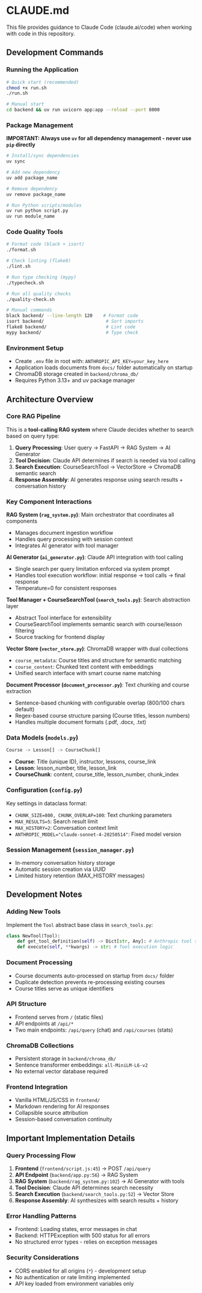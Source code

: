 # CLAUDE.md

This file provides guidance to Claude Code (claude.ai/code) when working with code in this repository.

## Development Commands

### Running the Application
```bash
# Quick start (recommended)
chmod +x run.sh
./run.sh

# Manual start
cd backend && uv run uvicorn app:app --reload --port 8000
```

### Package Management
**IMPORTANT: Always use `uv` for all dependency management - never use `pip` directly**

```bash
# Install/sync dependencies
uv sync

# Add new dependency
uv add package_name

# Remove dependency
uv remove package_name

# Run Python scripts/modules
uv run python script.py
uv run module_name
```

### Code Quality Tools
```bash
# Format code (black + isort)
./format.sh

# Check linting (flake8)
./lint.sh

# Run type checking (mypy) 
./typecheck.sh

# Run all quality checks
./quality-check.sh

# Manual commands
black backend/ --line-length 120    # Format code
isort backend/                       # Sort imports  
flake8 backend/                      # Lint code
mypy backend/                        # Type check
```

### Environment Setup
- Create `.env` file in root with: `ANTHROPIC_API_KEY=your_key_here`
- Application loads documents from `docs/` folder automatically on startup
- ChromaDB storage created in `backend/chroma_db/`
- Requires Python 3.13+ and uv package manager

## Architecture Overview

### Core RAG Pipeline
This is a **tool-calling RAG system** where Claude decides whether to search based on query type:

1. **Query Processing**: User query → FastAPI → RAG System → AI Generator
2. **Tool Decision**: Claude API determines if search is needed via tool calling
3. **Search Execution**: CourseSearchTool → VectorStore → ChromaDB semantic search  
4. **Response Assembly**: AI generates response using search results + conversation history

### Key Component Interactions

**RAG System (`rag_system.py`)**: Main orchestrator that coordinates all components
- Manages document ingestion workflow
- Handles query processing with session context
- Integrates AI generator with tool manager

**AI Generator (`ai_generator.py`)**: Claude API integration with tool calling
- Single search per query limitation enforced via system prompt
- Handles tool execution workflow: initial response → tool calls → final response
- Temperature=0 for consistent responses

**Tool Manager + CourseSearchTool (`search_tools.py`)**: Search abstraction layer
- Abstract Tool interface for extensibility
- CourseSearchTool implements semantic search with course/lesson filtering
- Source tracking for frontend display

**Vector Store (`vector_store.py`)**: ChromaDB wrapper with dual collections
- `course_metadata`: Course titles and structure for semantic matching
- `course_content`: Chunked text content with embeddings
- Unified search interface with smart course name matching

**Document Processor (`document_processor.py`)**: Text chunking and course extraction
- Sentence-based chunking with configurable overlap (800/100 chars default)
- Regex-based course structure parsing (Course titles, lesson numbers)
- Handles multiple document formats (.pdf, .docx, .txt)

### Data Models (`models.py`)
```python
Course -> Lesson[] -> CourseChunk[]
```
- **Course**: Title (unique ID), instructor, lessons, course_link
- **Lesson**: lesson_number, title, lesson_link  
- **CourseChunk**: content, course_title, lesson_number, chunk_index

### Configuration (`config.py`)
Key settings in dataclass format:
- `CHUNK_SIZE=800, CHUNK_OVERLAP=100`: Text chunking parameters
- `MAX_RESULTS=5`: Search result limit
- `MAX_HISTORY=2`: Conversation context limit
- `ANTHROPIC_MODEL="claude-sonnet-4-20250514"`: Fixed model version

### Session Management (`session_manager.py`)
- In-memory conversation history storage
- Automatic session creation via UUID
- Limited history retention (MAX_HISTORY messages)

## Development Notes

### Adding New Tools
Implement the `Tool` abstract base class in `search_tools.py`:
```python
class NewTool(Tool):
    def get_tool_definition(self) -> Dict[str, Any]: # Anthropic tool schema
    def execute(self, **kwargs) -> str: # Tool execution logic
```

### Document Processing
- Course documents auto-processed on startup from `docs/` folder
- Duplicate detection prevents re-processing existing courses
- Course titles serve as unique identifiers

### API Structure
- Frontend serves from `/` (static files)
- API endpoints at `/api/*`
- Two main endpoints: `/api/query` (chat) and `/api/courses` (stats)

### ChromaDB Collections
- Persistent storage in `backend/chroma_db/`
- Sentence transformer embeddings: `all-MiniLM-L6-v2`
- No external vector database required

### Frontend Integration
- Vanilla HTML/JS/CSS in `frontend/`
- Markdown rendering for AI responses
- Collapsible source attribution
- Session-based conversation continuity

## Important Implementation Details

### Query Processing Flow
1. **Frontend** (`frontend/script.js:45`) → POST `/api/query`
2. **API Endpoint** (`backend/app.py:56`) → RAG System
3. **RAG System** (`backend/rag_system.py:102`) → AI Generator with tools
4. **Tool Decision**: Claude API determines search necessity
5. **Search Execution** (`backend/search_tools.py:52`) → Vector Store
6. **Response Assembly**: AI synthesizes with search results + history

### Error Handling Patterns
- Frontend: Loading states, error messages in chat
- Backend: HTTPException with 500 status for all errors
- No structured error types - relies on exception messages

### Security Considerations
- CORS enabled for all origins (`*`) - development setup
- No authentication or rate limiting implemented
- API key loaded from environment variables only